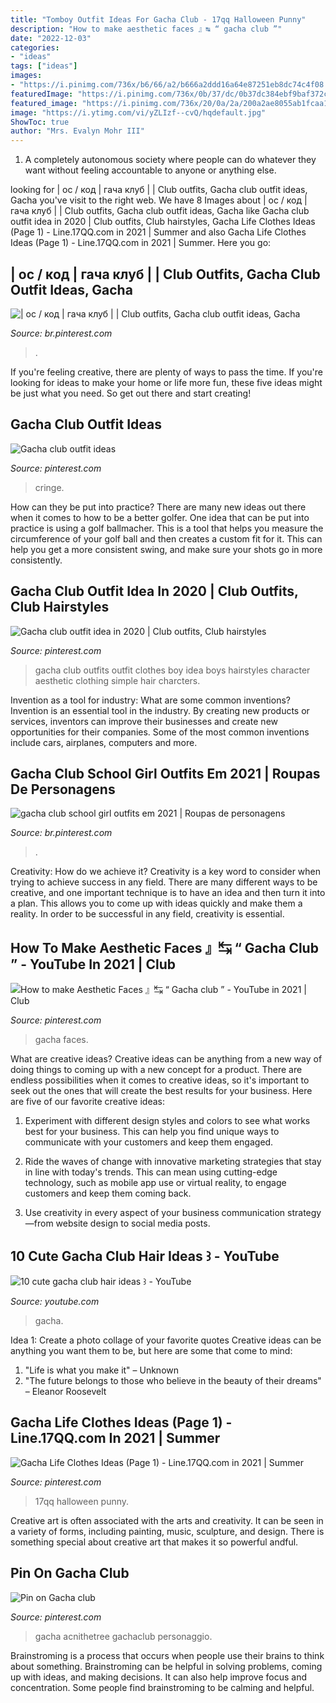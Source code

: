 ```yaml
---
title: "Tomboy Outfit Ideas For Gacha Club - 17qq Halloween Punny"
description: "How to make aesthetic faces 』↹ “ gacha club ”"
date: "2022-12-03"
categories:
- "ideas"
tags: ["ideas"]
images:
- "https://i.pinimg.com/736x/b6/66/a2/b666a2ddd16a64e87251eb8dc74c4f08.jpg"
featuredImage: "https://i.pinimg.com/736x/0b/37/dc/0b37dc384ebf9baf372ce9bc5f61e779.jpg"
featured_image: "https://i.pinimg.com/736x/20/0a/2a/200a2ae8055ab1fcaa1fdb1396fe69c5.jpg"
image: "https://i.ytimg.com/vi/yZLIzf--cvQ/hqdefault.jpg"
ShowToc: true
author: "Mrs. Evalyn Mohr III"
---
```



1. A completely autonomous society where people can do whatever they want without feeling accountable to anyone or anything else. 

	

		
looking for | ос / код | гача клуб | | Club outfits, Gacha club outfit ideas, Gacha you've visit to the right web. We have 8 Images about | ос / код | гача клуб | | Club outfits, Gacha club outfit ideas, Gacha like Gacha club outfit idea in 2020 | Club outfits, Club hairstyles, Gacha Life Clothes Ideas (Page 1) - Line.17QQ.com in 2021 | Summer and also Gacha Life Clothes Ideas (Page 1) - Line.17QQ.com in 2021 | Summer. Here you go:
		
    
## | ос / код | гача клуб | | Club Outfits, Gacha Club Outfit Ideas, Gacha

<img loading=lazy src="https://i.pinimg.com/736x/99/40/51/99405153af53ec074e6cb5aed89479bf.jpg" onerror="this.onerror=null;this.src='https://tse3.mm.bing.net/th?id=OIP.w7dwLrE3oxUjaHQ7HVWUGgHaJ3&amp;pid=15.1';" alt="| ос / код | гача клуб | | Club outfits, Gacha club outfit ideas, Gacha">

_Source: br.pinterest.com_

>. 

	

If you're feeling creative, there are plenty of ways to pass the time. If you're looking for ideas to make your home or life more fun, these five ideas might be just what you need. So get out there and start creating!

    
## Gacha Club Outfit Ideas

<img loading=lazy src="https://i.pinimg.com/736x/20/0a/2a/200a2ae8055ab1fcaa1fdb1396fe69c5.jpg" onerror="this.onerror=null;this.src='https://tse4.mm.bing.net/th?id=OIP.c47mZDH0Pwa0jERMde6sygHaFJ&amp;pid=15.1';" alt="Gacha club outfit ideas">

_Source: pinterest.com_

>cringe. 

	

How can they be put into practice?
There are many new ideas out there when it comes to how to be a better golfer. One idea that can be put into practice is using a golf ballmacher. This is a tool that helps you measure the circumference of your golf ball and then creates a custom fit for it. This can help you get a more consistent swing, and make sure your shots go in more consistently.

    
## Gacha Club Outfit Idea In 2020 | Club Outfits, Club Hairstyles

<img loading=lazy src="https://i.pinimg.com/736x/84/b4/71/84b4717057e60cf956a7f4d9c1bb6e95.jpg" onerror="this.onerror=null;this.src='https://tse1.mm.bing.net/th?id=OIP.EjGUFegHsZDU-VpEyTNLfgHaHW&amp;pid=15.1';" alt="Gacha club outfit idea in 2020 | Club outfits, Club hairstyles">

_Source: pinterest.com_

>gacha club outfits outfit clothes boy idea boys hairstyles character aesthetic clothing simple hair charcters. 

	

Invention as a tool for industry: What are some common inventions?
Invention is an essential tool in the industry. By creating new products or services, inventors can improve their businesses and create new opportunities for their companies. Some of the most common inventions include cars, airplanes, computers and more.

    
## Gacha Club School Girl Outfits Em 2021 | Roupas De Personagens

<img loading=lazy src="https://i.pinimg.com/736x/b6/66/a2/b666a2ddd16a64e87251eb8dc74c4f08.jpg" onerror="this.onerror=null;this.src='https://tse3.mm.bing.net/th?id=OIP.OQ075dUmhQRwSK8Gd5uRQAHaLH&amp;pid=15.1';" alt="gacha club school girl outfits em 2021 | Roupas de personagens">

_Source: br.pinterest.com_

>. 

	

Creativity: How do we achieve it?
Creativity is a key word to consider when trying to achieve success in any field. There are many different ways to be creative, and one important technique is to have an idea and then turn it into a plan. This allows you to come up with ideas quickly and make them a reality. In order to be successful in any field, creativity is essential.

    
## How To Make Aesthetic Faces 』↹ “ Gacha Club ” - YouTube In 2021 | Club

<img loading=lazy src="https://i.pinimg.com/736x/48/66/31/486631367f4eac6ffdc5a551db3a1429.jpg" onerror="this.onerror=null;this.src='https://tse4.mm.bing.net/th?id=OIP.U0t3sfJnANVmLRxyF3hjuQHaFj&amp;pid=15.1';" alt="How to make Aesthetic Faces 』↹ “ Gacha club ” - YouTube in 2021 | Club">

_Source: pinterest.com_

>gacha faces. 

	

What are creative ideas?
Creative ideas can be anything from a new way of doing things to coming up with a new concept for a product. There are endless possibilities when it comes to creative ideas, so it's important to seek out the ones that will create the best results for your business. Here are five of our favorite creative ideas: 
1. Experiment with different design styles and colors to see what works best for your business. This can help you find unique ways to communicate with your customers and keep them engaged.

2. Ride the waves of change with innovative marketing strategies that stay in line with today's trends. This can mean using cutting-edge technology, such as mobile app use or virtual reality, to engage customers and keep them coming back. 

3. Use creativity in every aspect of your business communication strategy—from website design to social media posts.

    
## 10 Cute Gacha Club Hair Ideas ꒱ - YouTube

<img loading=lazy src="https://i.ytimg.com/vi/yZLIzf--cvQ/hqdefault.jpg" onerror="this.onerror=null;this.src='https://tse1.mm.bing.net/th?id=OIP.S35dOxTGx4fwgDdAPgjeqQHaFj&amp;pid=15.1';" alt="10 cute gacha club hair ideas ꒱ - YouTube">

_Source: youtube.com_

>gacha. 

	

Idea 1: Create a photo collage of your favorite quotes
Creative ideas can be anything you want them to be, but here are some that come to mind: 

1. "Life is what you make it" – Unknown
2. "The future belongs to those who believe in the beauty of their dreams" – Eleanor Roosevelt

    
## Gacha Life Clothes Ideas (Page 1) - Line.17QQ.com In 2021 | Summer

<img loading=lazy src="https://i.pinimg.com/736x/0b/37/dc/0b37dc384ebf9baf372ce9bc5f61e779.jpg" onerror="this.onerror=null;this.src='https://tse3.mm.bing.net/th?id=OIP.CXWPy8ad7u1rexe8r_1XMQAAAA&amp;pid=15.1';" alt="Gacha Life Clothes Ideas (Page 1) - Line.17QQ.com in 2021 | Summer">

_Source: pinterest.com_

>17qq halloween punny. 

	

Creative art is often associated with the arts and creativity. It can be seen in a variety of forms, including painting, music, sculpture, and design. There is something special about creative art that makes it so powerful andful.

    
## Pin On Gacha Club

<img loading=lazy src="https://i.pinimg.com/736x/9e/34/fe/9e34fecb2d142fa1ae98c43477b3e46b.jpg" onerror="this.onerror=null;this.src='https://tse2.mm.bing.net/th?id=OIP.u9s0IpD4TFgQ9FFWnQkF9wHaHa&amp;pid=15.1';" alt="Pin on Gacha club">

_Source: pinterest.com_

>gacha acnithetree gachaclub personaggio. 

	

Brainstroming is a process that occurs when people use their brains to think about something. Brainstroming can be helpful in solving problems, coming up with ideas, and making decisions. It can also help improve focus and concentration. Some people find brainstroming to be calming and helpful.

